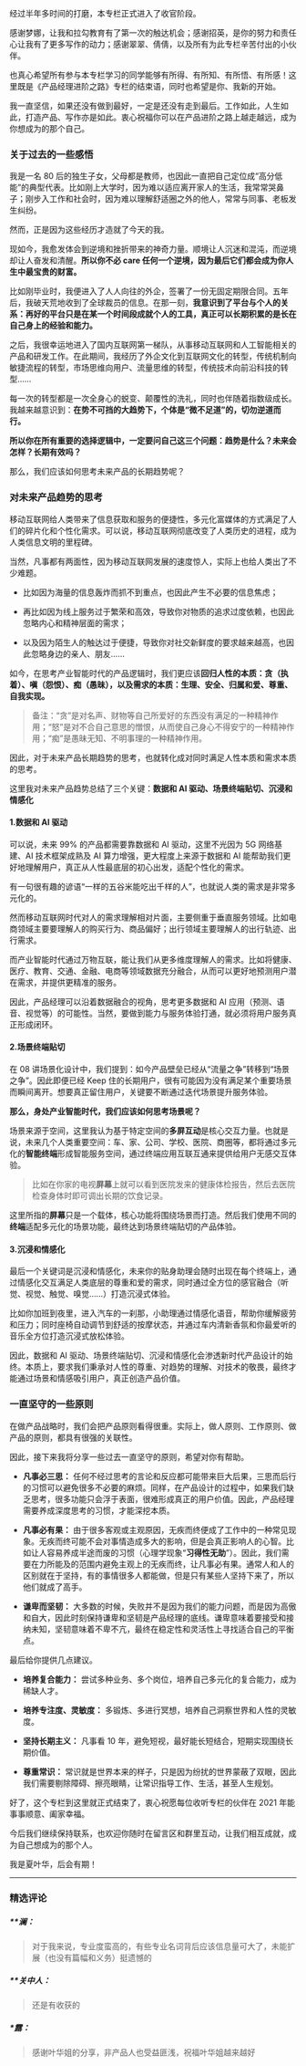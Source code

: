 <p data-nodeid="90331">经过半年多时间的打磨，本专栏正式进入了收官阶段。</p>
<p data-nodeid="90332">感谢梦娜，让我和拉勾教育有了第一次的触达机会；感谢招英，是你的努力和责任心让我有了更多写作的动力；感谢翠翠、倩倩，以及所有为此专栏辛苦付出的小伙伴。</p>
<p data-nodeid="90333">也真心希望所有参与本专栏学习的同学能够有所得、有所知、有所悟、有所感！这里既是《产品经理进阶之路》专栏的结束语，同时也希望是你、我新的开始。</p>
<p data-nodeid="90334">我一直坚信，如果还没有做到最好，一定是还没有走到最后。工作如此，人生如此，打造产品、写作亦是如此。衷心祝福你可以在产品进阶之路上越走越远，成为你想成为的那个自己。</p>
<h3 data-nodeid="90335">关于过去的一些感悟</h3>
<p data-nodeid="90336">我是一名 80 后的独生子女，父母都是教师，也因此一直把自己定位成“高分低能”的典型代表。比如刚上大学时，因为难以适应离开家人的生活，我常常哭鼻子；刚步入工作和社会时，因为难以理解舒适圈之外的他人，常常与同事、老板发生纠纷。</p>
<p data-nodeid="90337">然而，正是因为这些经历才造就了今天的我。</p>
<p data-nodeid="90338">现如今，我愈发体会到逆境和挫折带来的神奇力量。顺境让人沉迷和混沌，而逆境却让人奋发和清醒。<strong data-nodeid="90411">所以你不必 care 任何一个逆境，因为最后它们都会成为你人生中最宝贵的财富。</strong></p>
<p data-nodeid="90339">比如刚毕业时，我便进入了人人向往的外企，签署了一份无固定期限合同。五年后，我破天荒地收到了全球裁员的信息。在那一刻，<strong data-nodeid="90416">我意识到了平台与个人的关系：再好的平台只是在某一个时间段成就个人的工具，真正可以长期积累的是长在自己身上的经验和能力。</strong></p>
<p data-nodeid="90340">之后，我很幸运地进入了国内互联网第一梯队，从事移动互联网和人工智能相关的产品和研发工作。在此期间，我经历了外企文化到互联网文化的转型，传统机制向敏捷流程的转型，市场思维向用户、流量思维的转型，传统技术向前沿科技的转型……</p>
<p data-nodeid="90341">每一次的转型都是一次全身心的蜕变、颠覆性的洗礼，同时也伴随着指数级成长。我越来越意识到：<strong data-nodeid="90422">在势不可挡的大趋势下，个体是“微不足道”的，切勿逆道而行。</strong></p>
<p data-nodeid="90342"><strong data-nodeid="90426">所以你在所有重要的选择逻辑中，一定要问自己这三个问题：趋势是什么？未来会怎样？长期有效吗？</strong></p>
<p data-nodeid="90343">那么，我们应该如何思考未来产品的长期趋势呢？</p>
<h3 data-nodeid="90344">对未来产品趋势的思考</h3>
<p data-nodeid="90345">移动互联网给人类带来了信息获取和服务的便捷性，多元化富媒体的方式满足了人们的碎片化和个性化需求。可以说，移动互联网彻底改变了人类历史的进程，成为人类信息文明的里程碑。</p>
<p data-nodeid="90346">当然，凡事都有两面性，因为移动互联网发展的速度惊人，实际上也给人类出了不少难题。</p>
<ul data-nodeid="90347">
<li data-nodeid="90348">
<p data-nodeid="90349">比如因为海量的信息轰炸而抓不到重点，也因此产生不必要的信息焦虑；</p>
</li>
<li data-nodeid="90350">
<p data-nodeid="90351">再比如因为线上服务过于繁荣和高效，导致你对物质的追求过度依赖，也因此忽略内心和精神层面的需求；</p>
</li>
<li data-nodeid="90352">
<p data-nodeid="90353">以及因为陌生人的触达过于便捷，导致你对社交新鲜度的要求越来越高，也因此忽略身边的亲人、朋友……</p>
</li>
</ul>
<p data-nodeid="90354">如今，在思考产业智能时代的产品逻辑时，我们更应该<strong data-nodeid="90438">回归人性的本质：贪（执着）、嗔（怨恨）、痴（愚昧），以及需求的本质：生理、安全、归属和爱、尊重、自我实现。</strong></p>
<blockquote data-nodeid="90355">
<p data-nodeid="90356">备注：“贪”是对名声、财物等自己所爱好的东西没有满足的一种精神作用；“怒”是对不合自己意思的憎恨，从而使自己身心不得安宁的一种精神作用；“痴”是愚昧无知、不明事理的一种精神作用。</p>
</blockquote>
<p data-nodeid="90357">因此，对于未来产品长期趋势的思考，也就转化成对同时满足人性本质和需求本质的思考。</p>
<p data-nodeid="90358">这里我对未来产品趋势总结了三个关键：<strong data-nodeid="90445">数据和 AI 驱动、场景终端贴切、沉浸和情感化</strong></p>
<h4 data-nodeid="92616" class="">1.数据和 AI 驱动</h4>




<p data-nodeid="90360">可以说，未来 99% 的产品都需要靠数据和 AI 驱动，这里不光因为 5G 网络基建、AI 技术框架成熟及 AI 算力增强，更大程度上来源于数据和 AI 能帮助我们更好地理解用户，真正从人性最底层的初心出发，适配个性化的需求。</p>
<p data-nodeid="90361">有一句很有趣的谚语“一样的五谷米能吃出千样的人”，也就说人类的需求是非常多元化的。</p>
<p data-nodeid="90362">然而移动互联网时代对人的需求理解相对片面，主要侧重于垂直服务领域。比如电商领域主要要理解人的购买行为、商品偏好；出行领域主要理解人的出行轨迹、出行需求。</p>
<p data-nodeid="90363">而产业智能时代通过万物互联，能让我们从更多维度理解人的需求。比如将健康、医疗、教育、交通、金融、电商等领域数据充分融合，从而可以更好地预测用户潜在需求，并提供更精准的服务。</p>
<p data-nodeid="90364">因此，产品经理可以沿着数据融合的视角，思考更多数据和 AI 应用（预测、语音、视觉等）的可能性。当然，要做到能力与服务体验打通，就必须将用户服务真正形成闭环。</p>
<h4 data-nodeid="95067" class="">2.场景终端贴切</h4>






<p data-nodeid="90366">在 08 讲场景化设计中，我们提到：如今产品壁垒已经从“流量之争”转移到“场景之争”。因此即便已经 Keep 住的长期用户，很有可能因为没有满足某个重要场景而瞬间离开。想要真正留住用户，关键要不断通过迭代场景提升服务体验。</p>
<p data-nodeid="90367"><strong data-nodeid="90463">那么，身处产业智能时代，我们应该如何思考场景呢？</strong></p>
<p data-nodeid="90368">场景来源于空间，这里我认为基于特定空间的<strong data-nodeid="90473">多屏互动</strong>是核心交互力量。也就是说，未来几个人类重要空间：车、家、公司、学校、医院、商圈等，都将通过多元化的<strong data-nodeid="90474">智能终端</strong>形成智能服务空间，通过终端应用互联互通来提供给用户无感交互体验。</p>
<blockquote data-nodeid="90369">
<p data-nodeid="90370">比如在你家的电视<strong data-nodeid="90480">屏幕</strong>上就可以看到医院发来的健康体检报告，然后去医院检查身体时即可调出长期的饮食记录。</p>
</blockquote>
<p data-nodeid="90371">这里所指的<strong data-nodeid="90490">屏幕</strong>只是一个载体，核心功能将围绕场景而打造。然后我们使用不同的<strong data-nodeid="90491">终端</strong>适配多元化的场景功能，最终达到场景终端贴切的产品体验。</p>
<h4 data-nodeid="96680" class="">3.沉浸和情感化</h4>




<p data-nodeid="90373">最后一个关键词是沉浸和情感化，未来你的贴身助理会随时出现在每个终端上，通过情感化交互满足人类底层的尊重和爱的需求，同时通过全方位的感官融合（听觉、视觉、触觉、嗅觉……）打造沉浸式体验。</p>
<p data-nodeid="90374">比如你加班到夜里，进入汽车的一刹那，小助理通过情感化语音，帮助你缓解疲劳和压力；同时座椅自动调节到舒适的按摩状态，并通过车内清新香氛和你最爱听的音乐全方位打造沉浸式放松体验。</p>
<p data-nodeid="90375">因此，数据和 AI 驱动、场景终端贴切、沉浸和情感化会渗透新时代产品设计的始终。本质上，要求我们秉承对人性的尊重、对趋势的理解、对技术的敬畏，最终才能通过场景和情感吸引用户，真正创造产品价值。</p>
<h3 data-nodeid="90376">一直坚守的一些原则</h3>
<p data-nodeid="90377">在做产品战略时，我们会把产品原则看得很重。实际上，做人原则、工作原则、做产品的原则，都具有很强的关联性。</p>
<p data-nodeid="90378">因此，接下来我将分享一些过去一直坚守的原则，希望对你有帮助。</p>
<ul data-nodeid="97927">
<li data-nodeid="97928">
<p data-nodeid="97929"><strong data-nodeid="97938">凡事必三思：</strong> 任何不经过思考的言论和反应都可能带来巨大后果，三思而后行的习惯可以避免很多不必要的麻烦。同样，在产品设计的过程中，如果我们缺乏思考，很多功能只会浮于表面，很难形成真正的用户价值。因此，产品经理需要养成深度思考的习惯，才能深挖本质。</p>
</li>
<li data-nodeid="97930">
<p data-nodeid="97931"><strong data-nodeid="97947">凡事必有果：</strong> 由于很多客观或主观原因，无疾而终便成了工作中的一种常见现象。无疾而终可能不会对事情造成多大的影响，但是会真正影响人的心智。比如让人容易养成半途而废的习惯（心理学现象“<strong data-nodeid="97948">习得性无助</strong>”）。因此，我们需要在力所能及的范围内避免主观上的无疾而终，让凡事必有果。通常人和人的区别就在于坚持，有的事情很多人都能做，但是只有某些人坚持下来了，所以他们就成了高手。</p>
</li>
<li data-nodeid="97932">
<p data-nodeid="97933" class=""><strong data-nodeid="97953">谦卑而坚韧：</strong> 大多数的时候，失败并不是因为我们的能力问题，而是因为高傲和自大，因此时刻保持谦卑和坚韧是产品经理的底线。谦卑意味着要接受和接纳未知，坚韧意味着不卑不亢，最终在稳定性和灵活性上寻找适合自己的平衡点。</p>
</li>
</ul>



<p data-nodeid="90386">最后给你提供几点建议。</p>
<ul data-nodeid="99655">
<li data-nodeid="99656">
<p data-nodeid="99657"><strong data-nodeid="99668">培养复合能力：</strong> 尝试多种业务、多个岗位，培养自己多元化的复合能力，成为稀缺人才。</p>
</li>
<li data-nodeid="99658">
<p data-nodeid="99659"><strong data-nodeid="99673">培养专注度、灵敏度：</strong> 多锻炼、多进行冥想，培养自己洞察世界和人性的灵敏度。</p>
</li>
<li data-nodeid="99660">
<p data-nodeid="99661" class="te-preview-highlight"><strong data-nodeid="99678">坚持长期主义：</strong> 凡事看 10 年，避免短视，最好能长短结合，短期实现围绕长期价值。</p>
</li>
<li data-nodeid="99662">
<p data-nodeid="99663" class=""><strong data-nodeid="99683">尊重常识：</strong> 常识就是世界本来的样子，只是因为纷扰的世界蒙蔽了双眼，因此我们需要剔除障碍、擦亮眼睛，让常识指导工作、生活，甚至人生规划。</p>
</li>
</ul>




<p data-nodeid="90396">好了，这个专栏到这里就正式结束了，衷心祝愿每位收听专栏的伙伴在 2021 年能事事顺意、阖家幸福。</p>
<p data-nodeid="90397">今后我们继续保持联系，也欢迎你随时在留言区和群里互动，让我们相互成就，成为自己想成为的那个人。</p>
<p data-nodeid="90398">我是夏叶华，后会有期！</p>

---

### 精选评论

##### **澜：
> 对于我来说，专业度蛮高的，有些专业名词背后应该信息量可大了，未能扩展（也没有篇幅和义务）挺遗憾的

##### **关中人：
> 还是有收获的

##### *露：
> 感谢叶华姐的分享，非产品人也受益匪浅，祝福叶华姐越来越好

